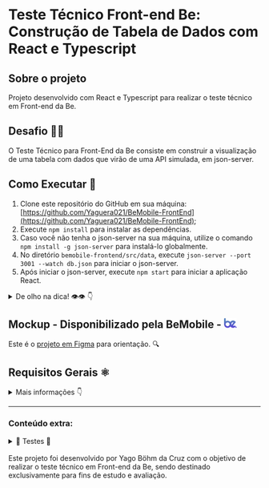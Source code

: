 # Teste Técnico Front-end Be: Construção de Tabela de Dados com React e Typescript

## Sobre o projeto

Projeto desenvolvido com React e Typescript para realizar o teste técnico em Front-end da Be.

## Desafio 👨‍💻

O Teste Técnico para Front-End da Be consiste em construir a visualização de uma tabela com dados que virão de uma API simulada, em json-server.

## Como Executar 🚀

1. Clone este repositório do GitHub em sua máquina: [https://github.com/Yaguera021/BeMobile-FrontEnd](https://github.com/Yaguera021/BeMobile-FrontEnd);
2. Execute `npm install` para instalar as dependências.
3. Caso você não tenha o json-server na sua máquina, utilize o comando `npm install -g json-server` para instalá-lo globalmente.
4. No diretório `bemobile-frontend/src/data`, execute `json-server --port 3001 --watch db.json` para iniciar o json-server.
5. Após iniciar o json-server, execute `npm start` para iniciar a aplicação React.

<details>
  <summary> De olho na dica! 👁️👁️ 👇 </summary>

Aplicação React estará rodando na porta 3000.

Com o comando mencionado acima, setamos o json-server para porta 3001 afim de evitar conflitos.❗🙌

É necessário deixar o json-server rodando no terminal para que os dados sejam visualizados no projeto. ⚠️

</details>

## Mockup - Disponibilizado pela BeMobile - <img src="src/assets/be-icon.svg" alt="Be-Icon" width="25" />

Este é o [projeto em Figma](https://www.figma.com/file/yw6th52zE9bubewc6ayTg5/Teste-T%C3%A9cnico-Front-End-Be.?type=design&node-id=1%3A4&mode=dev&t=vVxs9eyKybrYmq4Z-1) para orientação. 🔍

## Requisitos Gerais ⚛️

<details>
  <summary>Mais informações 👇</summary>

Deve-se utilizar React.js ou Vanilla JS (JavaScript puro) para construir o projeto.

É permitido utilizar libs externas, mas recomenda-se que seja o mínimo possível.

A visualização deve ser responsiva 📱

<details>
  <summary>A tabela deve conter as seguintes colunas 📊 </summary>

- imagem (thumb do/a usuário/a) ✅
- nome ✅
- cargo ✅
- data de admissão ✅
- telefone ✅

##

O input de pesquisa deve permitir filtrar dados por
<strong><u>cargo</u></strong>, <strong><u>nome</u></strong> e <strong><u>telefone</u></strong>.

Tenha instaladas em sua máquina as ferramentas [Git](https://git-scm.com/), [Node.js](https://nodejs.org/en/) e [Yarn](https://yarnpkg.com/) (ou outro gerenciador de pacotes de sua preferência) para poder trabalhar no projeto.

</details>
</details>

---

### Conteúdo extra:

<details>
  <summary>🧪 Testes 🧪</summary>

Os testes desse desafios foram implementados para fins de praticar e garantir suas funcionalidades e respostas.

Execute `npm test` para executar o arquivo dos testes

Execute `npm test -- --coverage` para checar a cobertura dos testes

<details>
  <summary> De olho na dica! 👁️👁️ 👇 </summary>
  Após executar os comandos acima, também é possível verificar o report dos testes através do caminho "coverage/lcov-report/index.html", utilize a extensão Live Server para ter uma visualização detalhada das linhas do código 😉
</details>
</details>
<br>
Este projeto foi desenvolvido por Yago Böhm da Cruz com o objetivo de realizar o teste técnico em Front-end da Be, sendo destinado exclusivamente para fins de estudo e avaliação.
